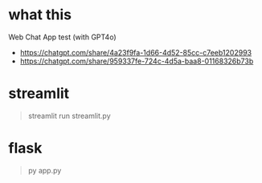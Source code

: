 # what this
Web Chat App test (with GPT4o)  
- https://chatgpt.com/share/4a23f9fa-1d66-4d52-85cc-c7eeb1202993
- https://chatgpt.com/share/959337fe-724c-4d5a-baa8-01168326b73b


# streamlit
> streamlit run streamlit.py

# flask
> py app.py
